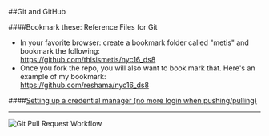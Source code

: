##Git and GitHub

####Bookmark these:  Reference Files for Git
 * In your favorite browser:  create a bookmark folder called "metis" and bookmark the following:  
https://github.com/thisismetis/nyc16_ds8  
 * Once you fork the repo, you will also want to book mark that.  Here's an example of my bookmark:  
https://github.com/reshama/nyc16_ds8

####[Setting up a credential manager (no more login when pushing/pulling)](https://help.github.com/articles/caching-your-github-password-in-git/)

---

![Git Pull Request Workflow](img/pull_request_workflow_diagram.png)
 
